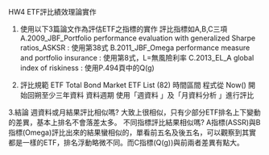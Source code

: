 HW4 ETF評比績效理論實作
1. 使用以下3篇論文作為評估ETF之指標的實作
評比指標如A,B,C三項
A.2009_JBF_Portfolio performance evaluation with generalized Sharpe ratios_ASKSR : 使用第38式
B.2011_JBF_Omega performance measure and portfolio insurance : 使用第8式，L=無風險利率
C.2013_EL_A global index of riskiness : 使用P.494頁中的Q(g)

2. 評比規範
ETF
Total Bond Market ETF List (82)
時間區間
程式從 Now() 開始回朔至少三年資料
資料週期
使用「週資料 」及「月資料分析 」進行評比


3.結論
週資料或月結果評比相似嗎?
大致上很相似，只有少部分ETF排名上下變動的差異，基本上排名不會落差太多。
不同指標評比結果相似嗎?
A指標(ASSR)與B指標(Omega)評比出來的結果蠻相似的，單看前五名及後五名，可以觀察到其實都是一樣的ETF，排名浮動略微不同。而C指標(Q(g))與前兩者差異有點大。

